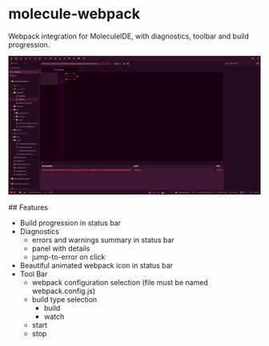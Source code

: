 # molecule-webpack

Webpack integration for MoleculeIDE, with diagnostics, toolbar and build progression.

![A screenshot of your package](https://raw.githubusercontent.com/alanzanattadev/atom-molecule-webpack/master/screenshot.png)

## Features
  - Build progression in status bar
  - Diagnostics
    - errors and warnings summary in status bar
    - panel with details
    - jump-to-error on click
  - Beautiful animated webpack icon in status bar
  - Tool Bar
    - webpack configuration selection (file must be named webpack.config.js)
    - build type selection
      - build
      - watch
    - start
    - stop
